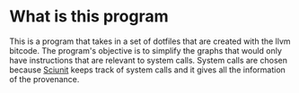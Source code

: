 # What is this program

This is a program that takes in a set of dotfiles that are created with the llvm bitcode.
The program's objective is to simplify the graphs that would only have instructions that are relevant to system calls. System calls are chosen because [Sciunit](sciunit.run) keeps track of system calls and it gives all the information of the provenance.


